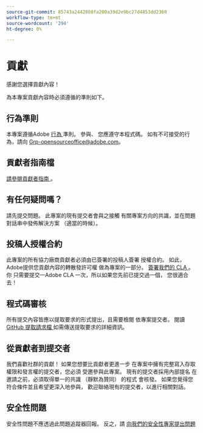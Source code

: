 ```yaml
---
source-git-commit: 85743a2442808fa200a39d2e9bc27d4853dd2360
workflow-type: tm+mt
source-wordcount: '294'
ht-degree: 0%

---
```

# 貢獻

感謝您選擇貢獻內容！

為本專案貢獻內容時必須遵循的準則如下。

## 行為準則

本專案遵循Adobe [ 行為 ](code-of-conduct.md) 準則。 參與、
您應遵守本程式碼。 如有不可接受的行為，請向
[ ](mailto:Grp-opensourceoffice@adobe.com) Grp-opensourceoffice@adobe.com。

## 貢獻者指南檔

[請參閱貢獻者指南 ](https://experienceleague.adobe.com/docs/contributor/contributor-guide/introduction.html) 。

## 有任何疑問嗎？

請先提交問題。 此專案的現有提交者會與之接觸
有關專案方向的共識，並在問題對話串中發佈解決方案
（適當的時候）。

## 投稿人授權合約

此專案的所有協力廠商貢獻者必須由已簽署的投稿人簽署
授權合約。 如此，Adobe提供您貢獻內容的轉散發許可權
做為專案的一部分。 [簽署我們的 CLA ](http://opensource.adobe.com/cla.html) 。 你
只需要提交一Adobe CLA 一次，所以如果您先前已提交過一個，
您很適合去！

## 程式碼審核

所有提交內容皆應以提取要求的形式提出，且需要檢閱
依專案提交者。 閱讀 [ GitHub 提取請求檔 ](https://help.github.com/articles/about-pull-requests/)
如需傳送提取要求的詳細資訊。

<!--
Lastly, please follow the [pull request template](PULL_REQUEST_TEMPLATE.md) when
submitting a pull request!
-->

## 從貢獻者到提交者

我們喜歡社群的貢獻！ 如果您想要比貢獻者更進一步
在專案中擁有完整寫入存取權限和發言權的提交者，您必須
受邀參與此專案。 現有的提交者採用內部提名
在邀請之前，必須取得單一的共識 （靜默為贊同） 的程式
會核發。 如果您覺得您符合條件並且希望更深入地參與，
歡迎聯絡現有的提交者，以進行相關對話。

## 安全性問題

安全性問題不應透過此問題追蹤器回報。 反之，請 [ 向我們的安全性專家提出問題](https://helpx.adobe.com/security/alertus.html)
